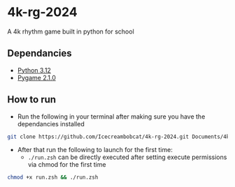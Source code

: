 # 4k-rg-2024
A 4k rhythm game built in python for school

## Dependancies
- [Python 3.12](https://www.python.org/downloads/)
- [Pygame 2.1.0](https://www.pygame.org/wiki/GettingStarted)

## How to run
- Run the following in your terminal after making sure you have the dependancies installed

```zsh
git clone https://github.com/Icecreambobcat/4k-rg-2024.git Documents/4k-rg-2024 && cd Documents/4k-rg-rg-2024
```

- After that run the following to launch for the first time:
  - `./run.zsh` can be directly executed after setting execute permissions via chmod for the first time

```zsh
chmod +x run.zsh && ./run.zsh
```
